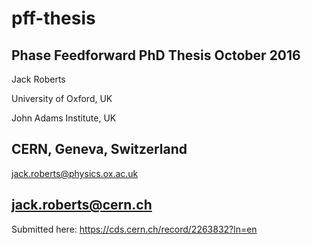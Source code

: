 # pff-thesis
Phase Feedforward PhD Thesis
October 2016
---------------------------------------
Jack Roberts

University of Oxford, UK

John Adams Institute, UK

CERN, Geneva, Switzerland
---------------------------------------
jack.roberts@physics.ox.ac.uk

jack.roberts@cern.ch
---------------------------------------
Submitted here: https://cds.cern.ch/record/2263832?ln=en


